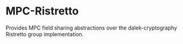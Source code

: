 # MPC-Ristretto
Provides MPC field sharing abstractions over the dalek-cryptography Ristretto group implementation.

